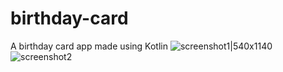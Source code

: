 # birthday-card
A birthday card app made using Kotlin
![screenshot1|540x1140](https://github.com/rahul-chaudhary/birthday-card/assets/66850881/e90f249c-8a3f-49ca-9e23-ab0ce7dfc03d)
![screenshot2](https://github.com/rahul-chaudhary/birthday-card/assets/66850881/947f0b5b-febb-45d3-8ff0-79223053d2dd)

